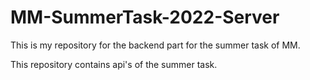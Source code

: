 # MM-SummerTask-2022-Server
This is my repository for the backend part for the summer task of MM.

This repository contains api's of the summer task.
